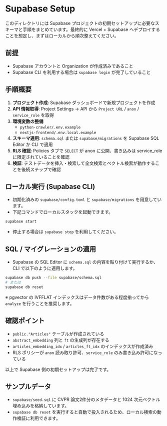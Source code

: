 # Supabase Setup

このディレクトリには Supabase プロジェクトの初期セットアップに必要なスキーマと手順をまとめています。最終的に Vercel + Supabase へデプロイすることを想定し、まずはローカルから順次整えてください。

## 前提
- Supabase アカウントと Organization が作成済みであること
- Supabase CLI を利用する場合は `supabase login` が完了していること

## 手順概要
1. **プロジェクト作成**: Supabase ダッシュボードで新規プロジェクトを作成
2. **API 情報取得**: Project Settings → API から `Project URL` / `anon` / `service_role` を取得
3. **環境変数の整備**
   - `python-crawler/.env.example`
   - `nextjs-frontend/.env.local.example`
4. **スキーマ適用**: `schema.sql` または `supabase/migrations` を Supabase SQL Editor か CLI で適用
5. **RLS 確認**: Policies タブで `SELECT` が anon に公開、書き込みは service_role に限定されていることを確認
6. **検証**: テストデータを挿入・検索して全文検索とベクトル検索が動作することを後続ステップで確認

## ローカル実行 (Supabase CLI)
- 初期化済みの `supabase/config.toml` と `supabase/migrations` を用意しています。
- 下記コマンドでローカルスタックを起動できます。

```bash
supabase start
```

- 停止する場合は `supabase stop` を利用してください。

## SQL / マイグレーションの適用
- Supabase の SQL Editor に `schema.sql` の内容を貼り付けて実行するか、CLI で以下のように適用します。

```bash
supabase db push --file supabase/schema.sql
# または
supabase db reset
```

※ pgvector の IVFFLAT インデックスはデータ件数がある程度揃ってから `analyze` を行うことを推奨します。

## 確認ポイント
- `public."Articles"` テーブルが作成されている
- `abstract_embedding` 列と `ft` の生成列が存在する
- `articles_embedding_idx` / `articles_ft_idx` のインデックスが作成済み
- RLS ポリシーが `anon` 読み取り許可、`service_role` のみ書き込み許可になっている

以上で Supabase 側の初期セットアップは完了です。

## サンプルデータ
- `supabase/seed.sql` に CVPR 論文2件分のメタデータと 1024 次元ベクトル埋め込みを格納しています。
- `supabase db reset` を実行すると自動で投入されるため、ローカル検索の動作検証に利用できます。


